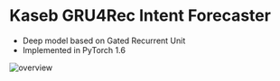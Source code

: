 # Kaseb GRU4Rec Intent Forecaster  

  - Deep model based on Gated Recurrent Unit
  - Implemented in PyTorch 1.6


![overview](https://gitlab.com/toofun-group/kaseb-gru4rec-ai/-/blob/master/assets/A%20brief%20history%20of%20AutoML%20platforms.png?raw=true)




